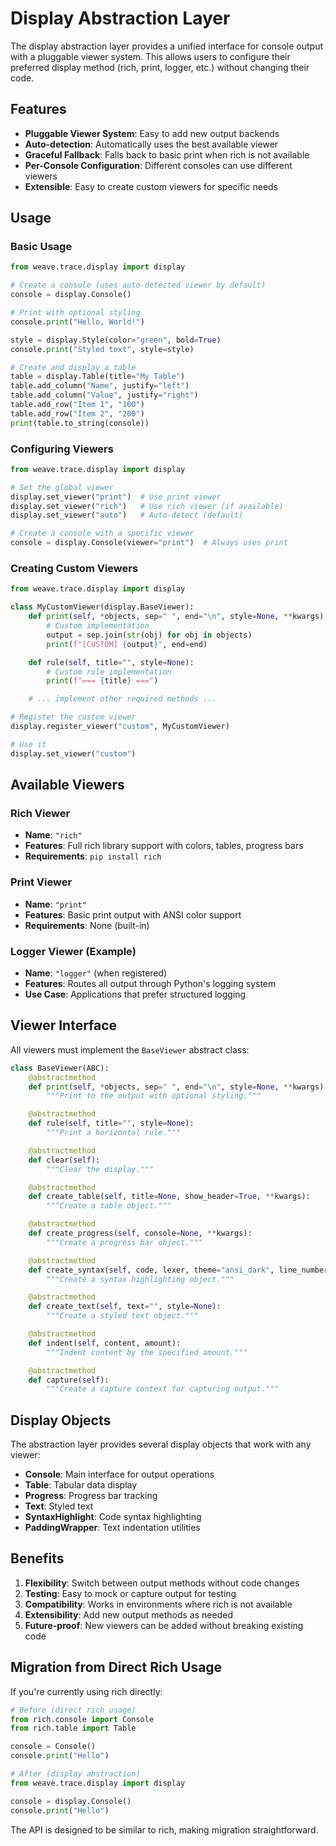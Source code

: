 # Display Abstraction Layer

The display abstraction layer provides a unified interface for console output with a pluggable viewer system. This allows users to configure their preferred display method (rich, print, logger, etc.) without changing their code.

## Features

- **Pluggable Viewer System**: Easy to add new output backends
- **Auto-detection**: Automatically uses the best available viewer
- **Graceful Fallback**: Falls back to basic print when rich is not available
- **Per-Console Configuration**: Different consoles can use different viewers
- **Extensible**: Easy to create custom viewers for specific needs

## Usage

### Basic Usage

```python
from weave.trace.display import display

# Create a console (uses auto-detected viewer by default)
console = display.Console()

# Print with optional styling
console.print("Hello, World!")

style = display.Style(color="green", bold=True)
console.print("Styled text", style=style)

# Create and display a table
table = display.Table(title="My Table")
table.add_column("Name", justify="left")
table.add_column("Value", justify="right")
table.add_row("Item 1", "100")
table.add_row("Item 2", "200")
print(table.to_string(console))
```

### Configuring Viewers

```python
from weave.trace.display import display

# Set the global viewer
display.set_viewer("print")  # Use print viewer
display.set_viewer("rich")   # Use rich viewer (if available)
display.set_viewer("auto")   # Auto-detect (default)

# Create a console with a specific viewer
console = display.Console(viewer="print")  # Always uses print
```

### Creating Custom Viewers

```python
from weave.trace.display import display

class MyCustomViewer(display.BaseViewer):
    def print(self, *objects, sep=" ", end="\n", style=None, **kwargs):
        # Custom implementation
        output = sep.join(str(obj) for obj in objects)
        print(f"[CUSTOM] {output}", end=end)

    def rule(self, title="", style=None):
        # Custom rule implementation
        print(f"=== {title} ===")

    # ... implement other required methods ...

# Register the custom viewer
display.register_viewer("custom", MyCustomViewer)

# Use it
display.set_viewer("custom")
```

## Available Viewers

### Rich Viewer

- **Name**: `"rich"`
- **Features**: Full rich library support with colors, tables, progress bars
- **Requirements**: `pip install rich`

### Print Viewer

- **Name**: `"print"`
- **Features**: Basic print output with ANSI color support
- **Requirements**: None (built-in)

### Logger Viewer (Example)

- **Name**: `"logger"` (when registered)
- **Features**: Routes all output through Python's logging system
- **Use Case**: Applications that prefer structured logging

## Viewer Interface

All viewers must implement the `BaseViewer` abstract class:

```python
class BaseViewer(ABC):
    @abstractmethod
    def print(self, *objects, sep=" ", end="\n", style=None, **kwargs):
        """Print to the output with optional styling."""

    @abstractmethod
    def rule(self, title="", style=None):
        """Print a horizontal rule."""

    @abstractmethod
    def clear(self):
        """Clear the display."""

    @abstractmethod
    def create_table(self, title=None, show_header=True, **kwargs):
        """Create a table object."""

    @abstractmethod
    def create_progress(self, console=None, **kwargs):
        """Create a progress bar object."""

    @abstractmethod
    def create_syntax(self, code, lexer, theme="ansi_dark", line_numbers=False):
        """Create a syntax highlighting object."""

    @abstractmethod
    def create_text(self, text="", style=None):
        """Create a styled text object."""

    @abstractmethod
    def indent(self, content, amount):
        """Indent content by the specified amount."""

    @abstractmethod
    def capture(self):
        """Create a capture context for capturing output."""
```

## Display Objects

The abstraction layer provides several display objects that work with any viewer:

- **Console**: Main interface for output operations
- **Table**: Tabular data display
- **Progress**: Progress bar tracking
- **Text**: Styled text
- **SyntaxHighlight**: Code syntax highlighting
- **PaddingWrapper**: Text indentation utilities

## Benefits

1. **Flexibility**: Switch between output methods without code changes
2. **Testing**: Easy to mock or capture output for testing
3. **Compatibility**: Works in environments where rich is not available
4. **Extensibility**: Add new output methods as needed
5. **Future-proof**: New viewers can be added without breaking existing code

## Migration from Direct Rich Usage

If you're currently using rich directly:

```python
# Before (direct rich usage)
from rich.console import Console
from rich.table import Table

console = Console()
console.print("Hello")

# After (display abstraction)
from weave.trace.display import display

console = display.Console()
console.print("Hello")
```

The API is designed to be similar to rich, making migration straightforward.
